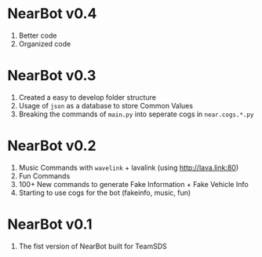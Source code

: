 # NearBot v0.4
1. Better code
2. Organized code

# NearBot v0.3
1. Created a easy to develop folder structure
2. Usage of `json` as a database to store Common Values
3. Breaking the commands of `main.py` into seperate cogs in `near.cogs.*.py`


# NearBot v0.2
1. Music Commands with `wavelink` + lavalink (using http://lava.link:80)
2. Fun Commands
3. 100+ New commands to generate Fake Information + Fake Vehicle Info
4. Starting to use cogs for the bot (fakeinfo, music, fun)


# NearBot v0.1
1. The fist version of NearBot built for TeamSDS